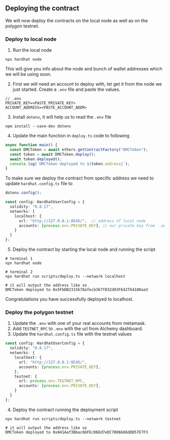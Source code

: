 ## Deploying the contract

We will now deploy the contracts on the local node as well as on the polygon testnet.

### Deploy to local node

1. Run the local node
```
npx hardhat node
```
This will give you info about the node and bunch of wallet addresses which we will be using soon.

2. First we will need an account to deploy with, let get it from the node we just started. Create a `.env` file and
paste the values.
```
// .env
PRIVATE_KEY=<PASTE_PRIVATE_KEY> 
ACCOUNT_ADDRESS=<PASTE_ACCOUNT_ADDR>
```

3. Install `dotenv`, it will help us to read the `.env` file
```
npm install --save-dev dotenv
```

4. Update the main function in `deploy.ts` code to following
```ts
async function main() {
  const DMCToken = await ethers.getContractFactory("DMCToken");
  const token = await DMCToken.deploy();
  await token.deployed();
  console.log(`DMCToken deployed to ${token.address}`);
}
```
To make sure we deploy the contract from specific address we need to update `hardhat.config.ts` file to
```ts
dotenv.config();

const config: HardhatUserConfig = {
  solidity: "0.8.17",
  networks: {
    localhost: {
      url: "http://127.0.0.1:8545/",  // address of local node
      accounts: [process.env.PRIVATE_KEY], // our private key from `.env` file
    }
  }
};
```

5. Deploy the contract by starting the local node and running the script

```
# terminal 1
npx hardhat node

# terminal 2
npx hardhat run scripts/deploy.ts --network localhost

# it will output the address like so
DMCToken deployed to 0x5FbDB2315678afecb367f032d93F642f64180aa3
```

Congratulations you have successfully deployed to localhost.

### Deploy the polygon testnet

1. Update the `.env` with one of your real accounts from metamask. 
2. Add `TESTNET_RPC` to `.env` with the url from Alchemy dashboard.
3. Update the `hardhat.config.ts` file with the testnet values
```ts
const config: HardhatUserConfig = {
  solidity: "0.8.17",
  networks: {
    localhost: {
      url: "http://127.0.0.1:8545/",
      accounts: [process.env.PRIVATE_KEY],
    },
    testnet: {
      url: process.env.TESTNET_RPC,
      accounts: [process.env.PRIVATE_KEY],
    }
  }
};
```
4. Deploy the contract running the deployment script

```
npx hardhat run scripts/deploy.ts --network testnet

# it will output the address like so
DMCToken deployed to 0x841Aaf3Bbac6bFEcD6Ed7eDC7006b86dDD57E7F3

```
